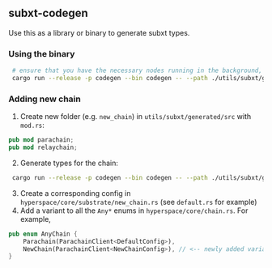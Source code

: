 ## subxt-codegen

Use this as a library or binary to generate subxt types.

### Using the binary

```bash
 # ensure that you have the necessary nodes running in the background, reachable on ports
 cargo run --release -p codegen --bin codegen -- --path ./utils/subxt/generated/src/default
```

### Adding new chain
1. Create new folder (e.g. `new_chain`) in `utils/subxt/generated/src` with `mod.rs`:
```rust
pub mod parachain;
pub mod relaychain;
```
2. Generate types for the chain:
```bash
 cargo run --release -p codegen --bin codegen -- --path ./utils/subxt/generated/src/new_chain
```
3. Create a corresponding config in `hyperspace/core/substrate/new_chain.rs` (see `default.rs` for example)
4. Add a variant to all the `Any*` enums in `hyperspace/core/chain.rs`. For example,
```rust
pub enum AnyChain {
	Parachain(ParachainClient<DefaultConfig>),
	NewChain(ParachainClient<NewChainConfig>), // <-- newly added variant
}
```
